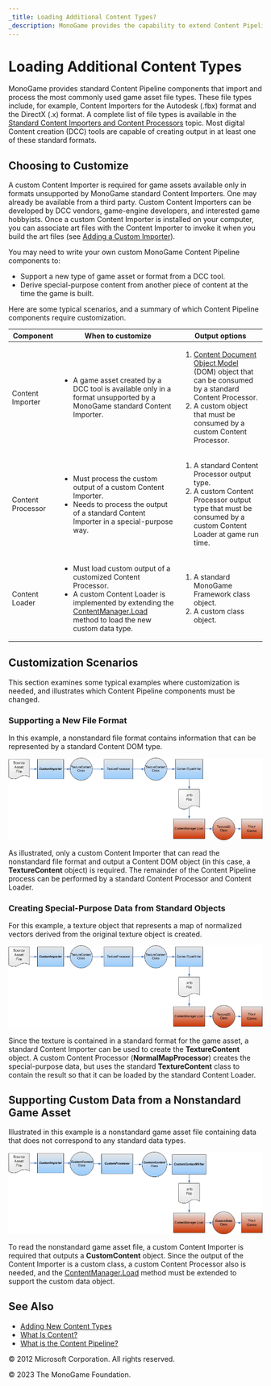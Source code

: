 ```yaml
---
_title: Loading Additional Content Types?
_description: MonoGame provides the capability to extend Content Pipeline components that import and process almost any game asset file type.
---
```


# Loading Additional Content Types

MonoGame provides standard Content Pipeline components that import and process the most commonly used game asset file types. These file types include, for example, Content Importers for the Autodesk (.fbx) format and the DirectX (.x) format. A complete list of file types is available in the [Standard Content Importers and Content Processors](CP_StdImpsProcs.md) topic. Most digital Content creation (DCC) tools are capable of creating output in at least one of these standard formats.

## Choosing to Customize

A custom Content Importer is required for game assets available only in formats unsupported by MonoGame standard Content Importers. One may already be available from a third party. Custom Content Importers can be developed by DCC vendors, game-engine developers, and interested game hobbyists. Once a custom Content Importer is installed on your computer, you can associate art files with the Content Importer to invoke it when you build the art files (see [Adding a Custom Importer](CP_AddCustomProcImp.md)).

You may need to write your own custom MonoGame Content Pipeline components to:

- Support a new type of game asset or format from a DCC tool.
- Derive special-purpose content from another piece of content at the time the game is built.

Here are some typical scenarios, and a summary of which Content Pipeline components require customization.

|Component|When to customize|Output options|
|-|-|-|
|Content Importer|<ul><li>A game asset created by a DCC tool is available only in a format unsupported by a MonoGame standard Content Importer.</li></ul>|<ol><li>[Content Document Object Model](CP_DOM.md) (DOM) object that can be consumed by a standard Content Processor.</li><li>A custom object that must be consumed by a custom Content Processor.</li></ol>|
|Content Processor|<ul><li>Must process the custom output of a custom Content Importer.</li><li>Needs to process the output of a standard Content Importer in a special-purpose way.</li></ul>|<ol><li>A standard Content Processor output type.</li><li>A custom Content Processor output type that must be consumed by a custom Content Loader at game run time.</li></ol>|
|Content Loader|<ul><li>Must load custom output of a customized Content Processor.</li><li>A custom Content Loader is implemented by extending the [ContentManager.Load](xref:Microsoft.Xna.Framework.Content.ContentManager) method to load the new custom data type.</li>|<ol><li>A standard MonoGame Framework class object.</li><li>A custom class object.</li></ol>|

## Customization Scenarios

This section examines some typical examples where customization is needed, and illustrates which Content Pipeline components must be changed.

### Supporting a New File Format

In this example, a nonstandard file format contains information that can be represented by a standard Content DOM type.

![Custom Importer DOM](../images/CP_CustomImporter.png)

As illustrated, only a custom Content Importer that can read the nonstandard file format and output a Content DOM object (in this case, a **TextureContent** object) is required. The remainder of the Content Pipeline process can be performed by a standard Content Processor and Content Loader.

### Creating Special-Purpose Data from Standard Objects

For this example, a texture object that represents a map of normalized vectors derived from the original texture object is created.

![Sprite Importer DOM](../images/CP_CustomImporter.png)

Since the texture is contained in a standard format for the game asset, a standard Content Importer can be used to create the **TextureContent** object. A custom Content Processor (**NormalMapProcessor**) creates the special-purpose data, but uses the standard **TextureContent** class to contain the result so that it can be loaded by the standard Content Loader.

## Supporting Custom Data from a Nonstandard Game Asset

Illustrated in this example is a nonstandard game asset file containing data that does not correspond to any standard data types.

![Custom Importer DOM](../images/CP_CustomData.png)

To read the nonstandard game asset file, a custom Content Importer is required that outputs a **CustomContent** object. Since the output of the Content Importer is a custom class, a custom Content Processor also is needed, and the [ContentManager.Load](xref:Microsoft.Xna.Framework.Content.ContentManager) method must be extended to support the custom data object.

## See Also

- [Adding New Content Types](CP_Content_Advanced.md)  
- [What Is Content?](CP_Overview.md)  
- [What is the Content Pipeline?](CP_Architecture.md)  

© 2012 Microsoft Corporation. All rights reserved.

© 2023 The MonoGame Foundation.
